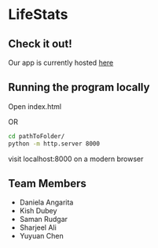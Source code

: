 # LifeStats

## Check it out!
Our app is currently hosted [here](https://lifestats-statcan.herokuapp.com/)

## Running the program locally
Open index.html 

OR

```bash
cd pathToFolder/
python -m http.server 8000
```
visit localhost:8000 on a modern browser

## Team Members
* Daniela Angarita
* Kish Dubey
* Saman Rudgar
* Sharjeel Ali
* Yuyuan Chen
